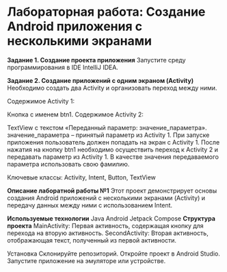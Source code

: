 # Лабораторная работа: Создание Android приложения с несколькими экранами
**Задание 1. Создание проекта приложения**
Запустите среду программирования в IDE IntelliJ IDEA.

**Задание 2. Создание приложений с одним экраном (Activity)**
Необходимо создать два Activity и организовать переход между ними.

Содержимое Activity 1:

Кнопка с именем btn1.
Содержимое Activity 2:

TextView с текстом «Переданный параметр: значение_параметра».
значение_параметра – принятый параметр из Activity 1.
При запуске приложения пользователь должен попадать на экран с Activity 1. После нажатия на кнопку btn1 необходимо осуществить переход к Activity 2 и передавать параметр из Activity 1. В качестве значения передаваемого параметра использовать свою фамилию.

Ключевые классы: Activity, Intent, Button, TextView

**Описание лаборатной работы №1**
Этот проект демонстрирует основы создания Android приложений с несколькими экранами (Activity) и передачу данных между ними с использованием Intent.

**Используемые технологии**
Java
Android Jetpack Compose
**Структура проекта**
MainActivity: Первая активность, содержащая кнопку для перехода на вторую активность.
SecondActivity: Вторая активность, отображающая текст, полученный из первой активности.

Установка
Склонируйте репозиторий.
Откройте проект в Android Studio.
Запустите приложение на эмуляторе или устройстве.
